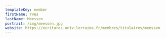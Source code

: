 ```yaml
---
templateKey: member
firstName: Yves
lastName: Meessen
portrait: /img/meessen.jpg
website: https://ecritures.univ-lorraine.fr/membres/titulaires/meessen-y
---
```

